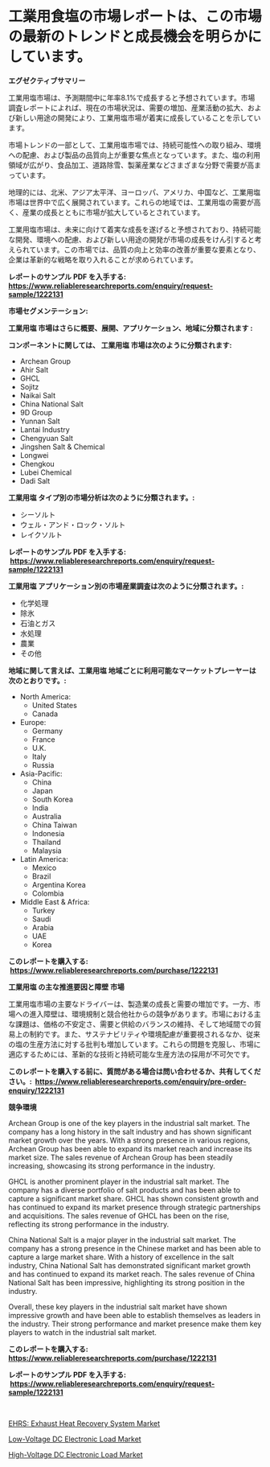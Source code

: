 <p><h1>工業用食塩の市場レポートは、この市場の最新のトレンドと成長機会を明らかにしています。</h1></p><p><strong>エグゼクティブサマリー</strong></p>
<p><p>工業用塩市場は、予測期間中に年率8.1%で成長すると予想されています。市場調査レポートによれば、現在の市場状況は、需要の増加、産業活動の拡大、および新しい用途の開発により、工業用塩市場が着実に成長していることを示しています。</p><p>市場トレンドの一部として、工業用塩市場では、持続可能性への取り組み、環境への配慮、および製品の品質向上が重要な焦点となっています。また、塩の利用領域が広がり、食品加工、道路除雪、製薬産業などさまざまな分野で需要が高まっています。</p><p>地理的には、北米、アジア太平洋、ヨーロッパ、アメリカ、中国など、工業用塩市場は世界中で広く展開されています。これらの地域では、工業用塩の需要が高く、産業の成長とともに市場が拡大しているとされています。</p><p>工業用塩市場は、未来に向けて着実な成長を遂げると予想されており、持続可能な開発、環境への配慮、および新しい用途の開発が市場の成長をけん引すると考えられています。この市場では、品質の向上と効率の改善が重要な要素となり、企業は革新的な戦略を取り入れることが求められています。</p></p>
<p><strong>レポートのサンプル PDF を入手する: <a href="https://www.reliableresearchreports.com/enquiry/request-sample/1222131">https://www.reliableresearchreports.com/enquiry/request-sample/1222131</a></strong></p>
<p><strong>市場セグメンテーション:</strong></p>
<p><strong> 工業用塩 市場はさらに概要、展開、アプリケーション、地域に分類されます :</strong></p>
<p><strong>コンポーネントに関しては、 工業用塩 市場は次のように分類されます: &nbsp;</strong></p>
<p><ul><li>Archean Group</li><li>Ahir Salt</li><li>GHCL</li><li>Sojitz</li><li>Naikai Salt</li><li>China National Salt</li><li>9D Group</li><li>Yunnan Salt</li><li>Lantai Industry</li><li>Chengyuan Salt</li><li>Jingshen Salt & Chemical</li><li>Longwei</li><li>Chengkou</li><li>Lubei Chemical</li><li>Dadi Salt</li></ul></p>
<p><strong> 工業用塩 タイプ別の市場分析は次のように分類されます。:</strong></p>
<p><ul><li>シーソルト</li><li>ウェル・アンド・ロック・ソルト</li><li>レイクソルト</li></ul></p>
<p><strong>レポートのサンプル PDF を入手する: &nbsp;<a href="https://www.reliableresearchreports.com/enquiry/request-sample/1222131">https://www.reliableresearchreports.com/enquiry/request-sample/1222131</a></strong></p>
<p><strong> 工業用塩 アプリケーション別の市場産業調査は次のように分類されます。:</strong></p>
<p><ul><li>化学処理</li><li>除氷</li><li>石油とガス</li><li>水処理</li><li>農業</li><li>その他</li></ul></p>
<p><strong>地域に関して言えば、工業用塩 地域ごとに利用可能なマーケットプレーヤーは次のとおりです。:</strong></p>
<p><ul>
    <li>
        North America:
        <ul>
            <li>United States</li>
            <li>Canada</li>
        </ul>
    </li>
    <li>
        Europe:
        <ul>
            <li>Germany</li>
            <li>France</li>
            <li>U.K.</li>
            <li>Italy</li>
            <li>Russia</li>
        </ul>
    </li>
    <li>
        Asia-Pacific:
        <ul>
            <li>China</li>
            <li>Japan</li>
            <li>South Korea</li>
            <li>India</li>
            <li>Australia</li>
            <li>China Taiwan</li>
            <li>Indonesia</li>
            <li>Thailand</li>
            <li>Malaysia</li>
        </ul>
    </li>
    <li>
        Latin America:
        <ul>
            <li>Mexico</li>
            <li>Brazil</li>
            <li>Argentina Korea</li>
            <li>Colombia</li>
        </ul>
    </li>
    <li>
        Middle East & Africa:
        <ul>
            <li>Turkey</li>
            <li>Saudi</li>
            <li>Arabia</li>
            <li>UAE</li>
            <li>Korea</li>
        </ul>
    </li>
    </ul></p>
<p><strong>このレポートを購入する: &nbsp;<a href="https://www.reliableresearchreports.com/purchase/1222131">https://www.reliableresearchreports.com/purchase/1222131</a></strong></p>
<p><strong>工業用塩 の主な推進要因と障壁 市場</strong></p>
<p><p>工業用塩市場の主要なドライバーは、製造業の成長と需要の増加です。一方、市場への進入障壁は、環境規制と競合他社からの競争があります。市場における主な課題は、価格の不安定さ、需要と供給のバランスの維持、そして地域間での貿易上の制約です。また、サステナビリティや環境配慮が重要視されるなか、従来の塩の生産方法に対する批判も増加しています。これらの問題を克服し、市場に適応するためには、革新的な技術と持続可能な生産方法の採用が不可欠です。</p></p>
<p><strong>このレポートを購入する前に、質問がある場合は問い合わせるか、共有してください。:&nbsp; <a href="https://www.reliableresearchreports.com/enquiry/pre-order-enquiry/1222131">https://www.reliableresearchreports.com/enquiry/pre-order-enquiry/1222131</a></strong></p>
<p><strong>競争環境</strong></p>
<p><p>Archean Group is one of the key players in the industrial salt market. The company has a long history in the salt industry and has shown significant market growth over the years. With a strong presence in various regions, Archean Group has been able to expand its market reach and increase its market size. The sales revenue of Archean Group has been steadily increasing, showcasing its strong performance in the industry.</p><p>GHCL is another prominent player in the industrial salt market. The company has a diverse portfolio of salt products and has been able to capture a significant market share. GHCL has shown consistent growth and has continued to expand its market presence through strategic partnerships and acquisitions. The sales revenue of GHCL has been on the rise, reflecting its strong performance in the industry.</p><p>China National Salt is a major player in the industrial salt market. The company has a strong presence in the Chinese market and has been able to capture a large market share. With a history of excellence in the salt industry, China National Salt has demonstrated significant market growth and has continued to expand its market reach. The sales revenue of China National Salt has been impressive, highlighting its strong position in the industry.</p><p>Overall, these key players in the industrial salt market have shown impressive growth and have been able to establish themselves as leaders in the industry. Their strong performance and market presence make them key players to watch in the industrial salt market.</p></p>
<p><strong>このレポートを購入する: &nbsp; <a href="https://www.reliableresearchreports.com/purchase/1222131">https://www.reliableresearchreports.com/purchase/1222131</a></strong></p>
<p><strong>レポートのサンプル PDF を入手する: &nbsp;<a href="https://www.reliableresearchreports.com/enquiry/request-sample/1222131">https://www.reliableresearchreports.com/enquiry/request-sample/1222131</a></strong><strong></strong></p>
<p>&nbsp;</p>
<p><p><a href="https://view.publitas.com/reportprime-1/ehrs-exhaust-heat-recovery-system-market-centers-on-aspects-such-as-market-growth-market-share-market-opportunity-and-projected-forecasts-spanning-from-2023-to-2030/">EHRS: Exhaust Heat Recovery System Market</a></p><p><a href="https://view.publitas.com/reportprime-1/global-low-voltage-dc-electronic-load-market-size-and-market-trends-insights-and-projections-from-2023-to-2030/">Low-Voltage DC Electronic Load Market</a></p><p><a href="https://view.publitas.com/reportprime-1/high-voltage-dc-electronic-load-market-with-the-goal-of-estimating-the-market-size-and-future-growth-potential-of-various-market-segments-based-on-component-applications-end-user-and-region/">High-Voltage DC Electronic Load Market</a></p></p>